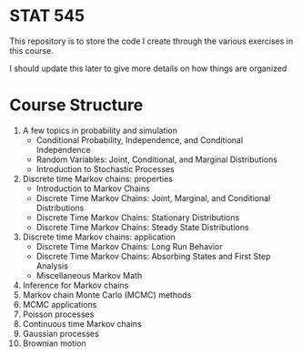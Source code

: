 # STAT 545

This repository is to store the code I create through the various exercises in this course. 

I should update this later to give more details on how things are organized

# Course Structure

1. A few topics in probability and simulation  
    - Conditional Probability, Independence, and Conditional Independence
    - Random Variables: Joint, Conditional, and Marginal Distributions
    - Introduction to Stochastic Processes
2. Discrete time Markov chains: properties
    - Introduction to Markov Chains
    - Discrete Time Markov Chains: Joint, Marginal, and Conditional Distributions
    - Discrete Time Markov Chains: Stationary Distributions
    - Discrete Time Markov Chains: Steady State Distributions
3. Discrete time Markov chains: application
    - Discrete Time Markov Chains: Long Run Behavior
    - Discrete Time Markov Chains: Absorbing States and First Step Analysis
    - Miscellaneous Markov Math
4. Inference for Markov chains
5. Markov chain Monte Carlo (MCMC) methods
6. MCMC applications
7. Poisson processes
8. Continuous time Markov chains
9. Gaussian processes
10. Brownian motion
